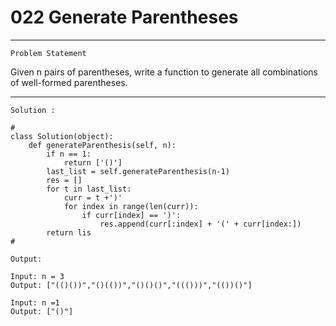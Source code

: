 # 022 Generate Parentheses

* * *
``Problem Statement``
  
<p>
Given n pairs of parentheses, write a function to generate all combinations of well-formed parentheses.
</p>

***

`Solution :`

```
# 
class Solution(object):
    def generateParenthesis(self, n):
        if n == 1:
            return ['()']
        last_list = self.generateParenthesis(n-1)
        res = []
        for t in last_list:
            curr = t +')'
            for index in range(len(curr)):
                if curr[index] == ')':
                    res.append(curr[:index] + '(' + curr[index:])
        return lis
#
```

`Output:`

```
Input: n = 3
Output: ["(()())","()(())","()()()","((()))","(())()"]
```

```
Input: n =1
Output: ["()"]
```


